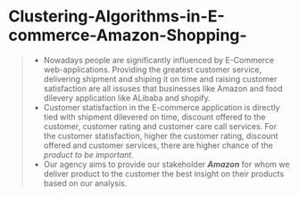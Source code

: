 # Clustering-Algorithms-in-E-commerce-Amazon-Shopping-
> * Nowadays people are significantly influenced by E-Commerce web-applications. Providing the greatest customer service, delivering shipment and shiping it on time and raising customer satisfaction are all issuses that businesses like Amazon and food dilevery application like ALibaba and shopify.</br>
> * Customer statisfaction in the E-commerce application is directly tied with shipment dilevered on time, discount offered to the customer, customer rating and customer care call services. For the customer statisfaction, higher the customer rating, discount offered and customer services, there are higher chance of the *product to be important*. 
> * Our agency aims to provide our stakeholder ***Amazon*** for whom we deliver product to the customer the best insight on their products based on our analysis. 


